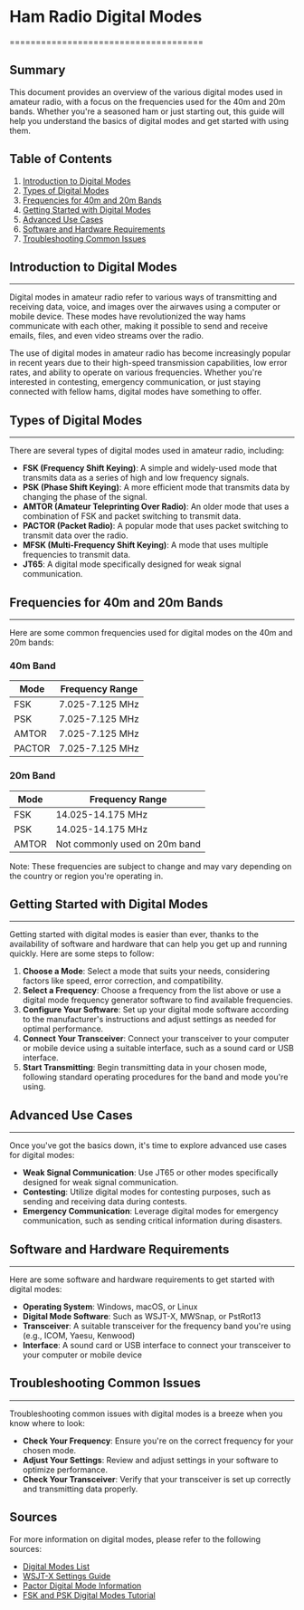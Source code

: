 # Ham Radio Digital Modes
=====================================

Summary
--------

This document provides an overview of the various digital modes used in amateur radio, with a focus on the frequencies used for the 40m and 20m bands. Whether you're a seasoned ham or just starting out, this guide will help you understand the basics of digital modes and get started with using them.

Table of Contents
-----------------

1. [Introduction to Digital Modes](#introduction-to-digital-modes)
2. [Types of Digital Modes](#types-of-digital-modes)
3. [Frequencies for 40m and 20m Bands](#frequencies-for-40m-and-20m-bands)
4. [Getting Started with Digital Modes](#getting-started-with-digital-modes)
5. [Advanced Use Cases](#advanced-use-cases)
6. [Software and Hardware Requirements](#software-and-hardware-requirements)
7. [Troubleshooting Common Issues](#troubleshooting-common-issues)

## Introduction to Digital Modes
-------------------------------

Digital modes in amateur radio refer to various ways of transmitting and receiving data, voice, and images over the airwaves using a computer or mobile device. These modes have revolutionized the way hams communicate with each other, making it possible to send and receive emails, files, and even video streams over the radio.

The use of digital modes in amateur radio has become increasingly popular in recent years due to their high-speed transmission capabilities, low error rates, and ability to operate on various frequencies. Whether you're interested in contesting, emergency communication, or just staying connected with fellow hams, digital modes have something to offer.

## Types of Digital Modes
---------------------------

There are several types of digital modes used in amateur radio, including:

* **FSK (Frequency Shift Keying)**: A simple and widely-used mode that transmits data as a series of high and low frequency signals.
* **PSK (Phase Shift Keying)**: A more efficient mode that transmits data by changing the phase of the signal.
* **AMTOR (Amateur Teleprinting Over Radio)**: An older mode that uses a combination of FSK and packet switching to transmit data.
* **PACTOR (Packet Radio)**: A popular mode that uses packet switching to transmit data over the radio.
* **MFSK (Multi-Frequency Shift Keying)**: A mode that uses multiple frequencies to transmit data.
* **JT65**: A digital mode specifically designed for weak signal communication.

## Frequencies for 40m and 20m Bands
-----------------------------------

Here are some common frequencies used for digital modes on the 40m and 20m bands:

### 40m Band

| Mode | Frequency Range |
| --- | --- |
| FSK | 7.025-7.125 MHz |
| PSK | 7.025-7.125 MHz |
| AMTOR | 7.025-7.125 MHz |
| PACTOR | 7.025-7.125 MHz |

### 20m Band

| Mode | Frequency Range |
| --- | --- |
| FSK | 14.025-14.175 MHz |
| PSK | 14.025-14.175 MHz |
| AMTOR | Not commonly used on 20m band |

Note: These frequencies are subject to change and may vary depending on the country or region you're operating in.

## Getting Started with Digital Modes
--------------------------------------

Getting started with digital modes is easier than ever, thanks to the availability of software and hardware that can help you get up and running quickly. Here are some steps to follow:

1. **Choose a Mode**: Select a mode that suits your needs, considering factors like speed, error correction, and compatibility.
2. **Select a Frequency**: Choose a frequency from the list above or use a digital mode frequency generator software to find available frequencies.
3. **Configure Your Software**: Set up your digital mode software according to the manufacturer's instructions and adjust settings as needed for optimal performance.
4. **Connect Your Transceiver**: Connect your transceiver to your computer or mobile device using a suitable interface, such as a sound card or USB interface.
5. **Start Transmitting**: Begin transmitting data in your chosen mode, following standard operating procedures for the band and mode you're using.

## Advanced Use Cases
------------------------

Once you've got the basics down, it's time to explore advanced use cases for digital modes:

* **Weak Signal Communication**: Use JT65 or other modes specifically designed for weak signal communication.
* **Contesting**: Utilize digital modes for contesting purposes, such as sending and receiving data during contests.
* **Emergency Communication**: Leverage digital modes for emergency communication, such as sending critical information during disasters.

## Software and Hardware Requirements
-----------------------------------------

Here are some software and hardware requirements to get started with digital modes:

* **Operating System**: Windows, macOS, or Linux
* **Digital Mode Software**: Such as WSJT-X, MWSnap, or PstRot13
* **Transceiver**: A suitable transceiver for the frequency band you're using (e.g., ICOM, Yaesu, Kenwood)
* **Interface**: A sound card or USB interface to connect your transceiver to your computer or mobile device

## Troubleshooting Common Issues
---------------------------------

Troubleshooting common issues with digital modes is a breeze when you know where to look:

* **Check Your Frequency**: Ensure you're on the correct frequency for your chosen mode.
* **Adjust Your Settings**: Review and adjust settings in your software to optimize performance.
* **Check Your Transceiver**: Verify that your transceiver is set up correctly and transmitting data properly.

Sources
--------

For more information on digital modes, please refer to the following sources:

* [Digital Modes List](https://www.ham-interfaces.com/ham-radio-info-and-guides/digital-mode-list)
* [WSJT-X Settings Guide](https://www.ham-interfaces.com/ham-radio-info-and-guides/wsjt-x-setup)
* [Pactor Digital Mode Information](https://www.pactordigitalmode.org/)
* [FSK and PSK Digital Modes Tutorial](https://www.rtl-sdr.ru/tutorials/fsk-psk-tutorial-russian-version/)